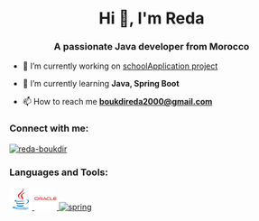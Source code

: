 <h1 align="center">Hi 👋, I'm Reda</h1>
<h3 align="center">A passionate Java developer from Morocco</h3>

- 🔭 I’m currently working on [schoolApplication project](https://github.com/reda-boukdir/schoolApplication.git)

- 🌱 I’m currently learning **Java, Spring Boot**

- 📫 How to reach me **boukdireda2000@gmail.com**

<h3 align="left">Connect with me:</h3>
<p align="left">
<a href="https://linkedin.com/in/reda-boukdir" target="blank"><img align="center" src="https://raw.githubusercontent.com/rahuldkjain/github-profile-readme-generator/master/src/images/icons/Social/linked-in-alt.svg" alt="reda-boukdir" height="30" width="40" /></a>
</p>

<h3 align="left">Languages and Tools:</h3>
<p align="left"> <a href="https://www.java.com" target="_blank" rel="noreferrer"> <img src="https://raw.githubusercontent.com/devicons/devicon/master/icons/java/java-original.svg" alt="java" width="40" height="40"/> </a> <a href="https://www.oracle.com/" target="_blank" rel="noreferrer"> <img src="https://raw.githubusercontent.com/devicons/devicon/master/icons/oracle/oracle-original.svg" alt="oracle" width="40" height="40"/> </a> <a href="https://spring.io/" target="_blank" rel="noreferrer"> <img src="https://www.vectorlogo.zone/logos/springio/springio-icon.svg" alt="spring" width="40" height="40"/> </a> </p>


<!---
reda-boukdir/reda-boukdir is a ✨ special ✨ repository because its `README.md` (this file) appears on your GitHub profile.
You can click the Preview link to take a look at your changes.
--->
